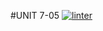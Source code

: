 #UNIT 7-05
[![linter](https://github.com/<OWNER>/<REPOSITORY>/workflows/linter/badge.svg)](https://github.com/marketplace/actions/super-linter)
